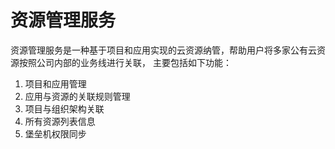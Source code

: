 # 资源管理服务
资源管理服务是一种基于项目和应用实现的云资源纳管，帮助用户将多家公有云资源按照公司内部的业务线进行关联，
主要包括如下功能：
1. 项目和应用管理
2. 应用与资源的关联规则管理
3. 项目与组织架构关联
4. 所有资源列表信息
5. 堡垒机权限同步
